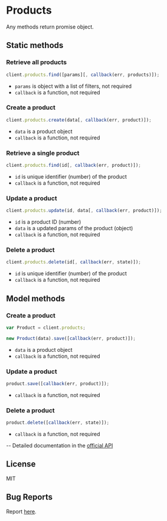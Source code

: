 # Products

Any methods return promise object.

## Static methods

### Retrieve all products

```javascript
client.products.find([params][, callback(err, products)]);
```

- `params` is object with a list of filters, not required
- `callback` is a function, not required

### Create a product

```javascript
client.products.create(data[, callback(err, product)]);
```

- `data` is a product object
- `callback` is a function, not required

### Retrieve a single product

```javascript
client.products.find(id[, callback(err, product)]);
```

- `id` is unique identifier (number) of the product
- `callback` is a function, not required

### Update a product

```javascript
client.products.update(id, data[, callback(err, product)]);
```

- `id` is a product ID (number)
- `data` is a updated params of the product (object)
- `callback` is a function, not required

### Delete a product

```javascript
client.products.delete(id[, callback(err, state)]);
```

- `id` is unique identifier (number) of the product
- `callback` is a function, not required

## Model methods

### Create a product

```javascript
var Product = client.products;

new Product(data).save([callback(err, product)]);
```

- `data` is a product object
- `callback` is a function, not required

### Update a product

```javascript
product.save([callback(err, product)]);
```

- `callback` is a function, not required

### Delete a product

```javascript
product.delete([callback(err, state)]);
```

- `callback` is a function, not required

--
Detailed documentation in the [official API](https://developers.getbase.com/docs/rest/reference/products "API Documentation")

## License
MIT

## Bug Reports
Report [here](https://github.com/yurypaleev/BaseCRM/issues?q=products).
